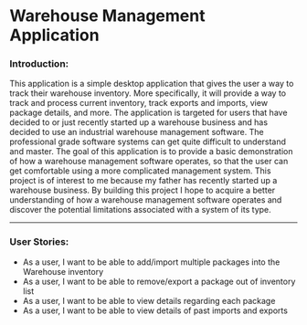 # Warehouse Management Application

### Introduction: 
This application is a simple desktop application that gives the user a way to track their warehouse inventory.
More specifically, it will provide a way to track and process current inventory, track exports and 
imports, view package details, and more. The application is targeted for users that have decided to or just recently
started up a warehouse business and has decided to use an industrial warehouse management software. The 
professional grade software systems can get quite difficult to understand and master. 
The goal of this application is to provide a basic demonstration of how a warehouse management software operates, so 
that the user can get comfortable using a more complicated management system. 
This project is of interest to me because my father has recently started up a warehouse business. By building 
this project I hope to acquire a better understanding of how a warehouse management software operates and discover the 
potential limitations associated with a system of its type.  

---

### User Stories: 
- As a user, I want to be able to add/import multiple packages into the Warehouse inventory
- As a user, I want to be able to remove/export a package out of inventory list 
- As a user, I want to be able to view details regarding each package
- As a user, I want to be able to view details of past imports and exports 







